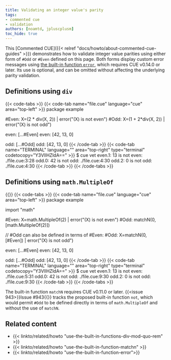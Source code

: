 ```yaml
---
title: Validating an integer value's parity
tags:
- commented cue
- validation
authors: [noamtd, jpluscplusm]
toc_hide: true
---
```


This [Commented CUE]({{< relref "docs/howto/about-commented-cue-guides" >}})
demonstrates how to validate integer value parities using either form of `#Odd`
or `#Even` defined on this page.
Both forms display custom error messages using
[the built-in function `error`]({{<relref"docs/howto/use-the-built-in-function-error">}}),
which requires CUE v0.14.0 or later. Its use is optional, and can be omitted
without affecting the underlying parity validation.

<!--more-->

## Definitions using `div`

{{< code-tabs >}}
{{< code-tab name="file.cue" language="cue" area="top-left" >}}
package example

#Even: X=(2 * div(X, 2)) | error("\(X) is not even")
#Odd:  X=(1 + 2*div(X, 2)) | error("\(X) is not odd")

even: [...#Even]
even: [42, 13, 0]

odd: [...#Odd]
odd: [42, 13, 0]
{{< /code-tab >}}
{{< code-tab name="TERMINAL" language="" area="top-right" type="terminal" codetocopy="Y3VlIHZldA==" >}}
$ cue vet
even.1: 13 is not even:
    ./file.cue:3:28
odd.0: 42 is not odd:
    ./file.cue:4:30
odd.2: 0 is not odd:
    ./file.cue:4:30
{{< /code-tab >}}
{{< /code-tabs >}}

## Definitions using `math.MultipleOf`

{{<sidenote text="Requires CUE v0.11.0 or later">}}
{{< code-tabs >}}
{{< code-tab name="file.cue" language="cue" area="top-left" >}}
package example

import "math"

#Even: X=math.MultipleOf(2) | error("\(X) is not even")
#Odd: matchN(0, [math.MultipleOf(2)])

// #Odd can also be defined in terms of #Even:
#Odd: X=matchN(0, [#Even]) | error("\(X) is not odd")

even: [...#Even]
even: [42, 13, 0]

odd: [...#Odd]
odd: [42, 13, 0]
{{< /code-tab >}}
{{< code-tab name="TERMINAL" language="" area="top-right" type="terminal" codetocopy="Y3VlIHZldA==" >}}
$ cue vet
even.1: 13 is not even:
    ./file.cue:5:31
odd.0: 42 is not odd:
    ./file.cue:9:30
odd.2: 0 is not odd:
    ./file.cue:9:30
{{< /code-tab >}}
{{< /code-tabs >}}

The built-in function `matchN` requires CUE v0.11.0 or later.
{{<issue 943>}}Issue #943{{</issue>}} tracks the proposed built-in function
`not`, which would permit `#Odd` to be defined directly in terms of
`math.MultipleOf` and without the use of `matchN`.

## Related content

- {{< linkto/related/howto "use-the-built-in-functions-div-mod-quo-rem" >}}
- {{< linkto/related/howto "use-the-built-in-function-matchn" >}}
- {{< linkto/related/howto "use-the-built-in-function-error">}}
